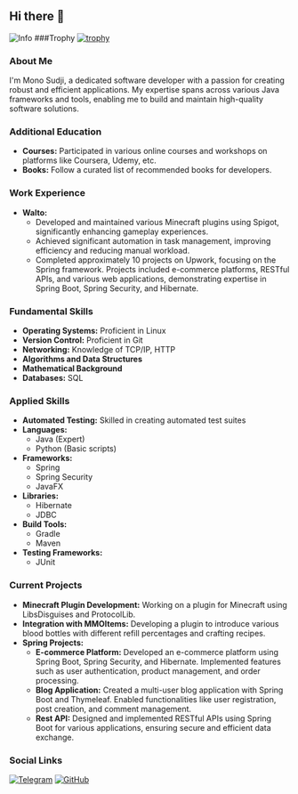 ## Hi there 👋
![Info](https://i.imgur.com/xUvRkrp.png) 
###Trophy
[![trophy](https://github-profile-trophy.vercel.app/?username=MonoSudji)](https://github.com/ryo-ma/github-profile-trophy)
### About Me

I'm Mono Sudji, a dedicated software developer with a passion for creating robust and efficient applications. My expertise spans across various Java frameworks and tools, enabling me to build and maintain high-quality software solutions.

### Additional Education

- **Courses:** Participated in various online courses and workshops on platforms like Coursera, Udemy, etc.
- **Books:** Follow a curated list of recommended books for developers.

### Work Experience

- **Walto:** 
  - Developed and maintained various Minecraft plugins using Spigot, significantly enhancing gameplay experiences.
  - Achieved significant automation in task management, improving efficiency and reducing manual workload.
  - Completed approximately 10 projects on Upwork, focusing on the Spring framework. Projects included e-commerce platforms, RESTful APIs, and various web applications, demonstrating expertise in Spring Boot, Spring Security, and Hibernate.

### Fundamental Skills

- **Operating Systems:** Proficient in Linux
- **Version Control:** Proficient in Git
- **Networking:** Knowledge of TCP/IP, HTTP
- **Algorithms and Data Structures**
- **Mathematical Background**
- **Databases:** SQL

### Applied Skills

- **Automated Testing:** Skilled in creating automated test suites
- **Languages:** 
  - Java (Expert)
  - Python (Basic scripts)
- **Frameworks:**
  - Spring
  - Spring Security
  - JavaFX
- **Libraries:** 
  - Hibernate
  - JDBC
- **Build Tools:** 
  - Gradle
  - Maven
- **Testing Frameworks:** 
  - JUnit

### Current Projects

- **Minecraft Plugin Development:** Working on a plugin for Minecraft using LibsDisguises and ProtocolLib.
- **Integration with MMOItems:** Developing a plugin to introduce various blood bottles with different refill percentages and crafting recipes.
- **Spring Projects:** 
  - **E-commerce Platform:** Developed an e-commerce platform using Spring Boot, Spring Security, and Hibernate. Implemented features such as user authentication, product management, and order processing.
  - **Blog Application:** Created a multi-user blog application with Spring Boot and Thymeleaf. Enabled functionalities like user registration, post creation, and comment management.
  - **Rest API:** Designed and implemented RESTful APIs using Spring Boot for various applications, ensuring secure and efficient data exchange.

### Social Links

[![Telegram](https://img.shields.io/badge/Telegram-2CA5E0?style=for-the-badge&logo=telegram&logoColor=white)](https://t.me/MonoBehaivor)
[![GitHub](https://img.shields.io/badge/GitHub-181717?style=for-the-badge&logo=github&logoColor=white)](https://github.com/MonoSudji)
